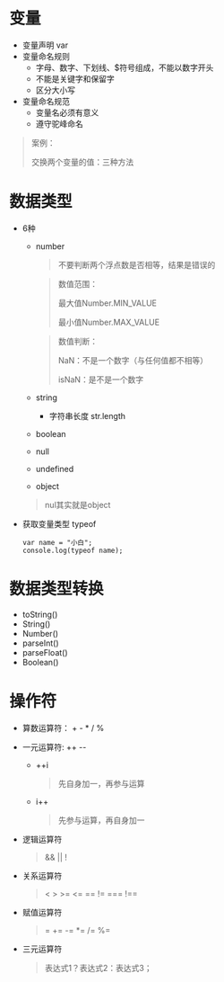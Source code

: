 # 变量

+ 变量声明 var
+ 变量命名规则
  + 字母、数字、下划线、$符号组成，不能以数字开头
  + 不能是关键字和保留字
  + 区分大小写
+ 变量命名规范
  + 变量名必须有意义
  + 遵守驼峰命名

> 案例：
>
> 交换两个变量的值：三种方法

# 数据类型

+ 6种

  + number

    > 不要判断两个浮点数是否相等，结果是错误的

    > 数值范围：
    >
    > 最大值Number.MIN_VALUE
    >
    > 最小值Number.MAX_VALUE

    > 数值判断：
    >
    > NaN：不是一个数字（与任何值都不相等）
    >
    > isNaN：是不是一个数字

  + string

    + 字符串长度 str.length

  + boolean

  + null

  + undefined

  + object

  > nul其实就是object

+ 获取变量类型 typeof

  ```
  var name = "小白";
  console.log(typeof name);
  ```

# 数据类型转换

+ toString()
+ String()
+ Number()
+ parseInt()
+ parseFloat()
+ Boolean()

# 操作符

+ 算数运算符： + 	- 	*	 / 	%

+ 一元运算符:    ++    --

  + ++i

    > 先自身加一，再参与运算

  + i++

    > 先参与运算，再自身加一

+ 逻辑运算符

  > && 	 ||  	!

+ 关系运算符

  > < 	>	>=	<=	== 	!=	===	    !==

+ 赋值运算符

  > = 	+= 	-= 	*=	 /= 	%=

+ 三元运算符

  > 表达式1？表达式2：表达式3；